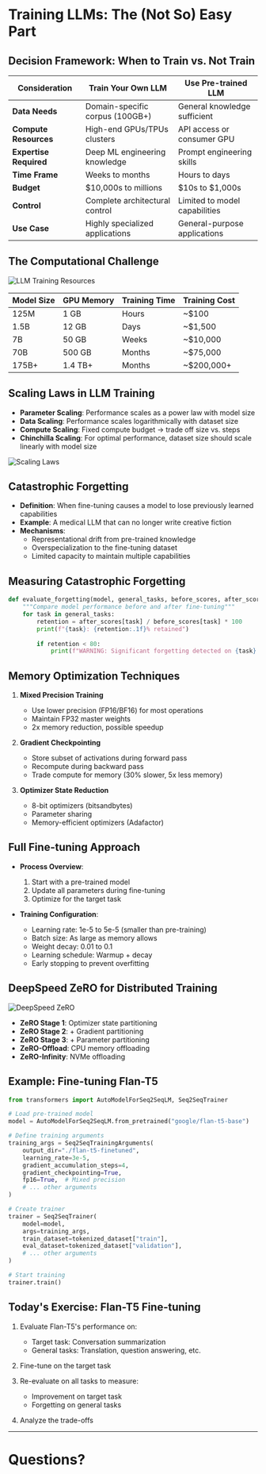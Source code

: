 # Training LLMs: The (Not So) Easy Part

## Decision Framework: When to Train vs. Not Train

| Consideration | Train Your Own LLM | Use Pre-trained LLM |
|---------------|-------------------|---------------------|
| **Data Needs** | Domain-specific corpus (100GB+) | General knowledge sufficient |
| **Compute Resources** | High-end GPUs/TPUs clusters | API access or consumer GPU |
| **Expertise Required** | Deep ML engineering knowledge | Prompt engineering skills |
| **Time Frame** | Weeks to months | Hours to days |
| **Budget** | $10,000s to millions | $10s to $1,000s |
| **Control** | Complete architectural control | Limited to model capabilities |
| **Use Case** | Highly specialized applications | General-purpose applications |

## The Computational Challenge

![LLM Training Resources](./images/compute_resources.png)

| Model Size | GPU Memory | Training Time | Training Cost |
|------------|------------|---------------|---------------|
| 125M       | 1 GB       | Hours         | ~$100         |
| 1.5B       | 12 GB      | Days          | ~$1,500       |
| 7B         | 50 GB      | Weeks         | ~$10,000      |
| 70B        | 500 GB     | Months        | ~$75,000      |
| 175B+      | 1.4 TB+    | Months        | ~$200,000+    |

## Scaling Laws in LLM Training

- **Parameter Scaling**: Performance scales as a power law with model size
- **Data Scaling**: Performance scales logarithmically with dataset size
- **Compute Scaling**: Fixed compute budget → trade off size vs. steps
- **Chinchilla Scaling**: For optimal performance, dataset size should scale linearly with model size

![Scaling Laws](./images/scaling_laws.png)

## Catastrophic Forgetting

- **Definition**: When fine-tuning causes a model to lose previously learned capabilities
- **Example**: A medical LLM that can no longer write creative fiction
- **Mechanisms**:
  - Representational drift from pre-trained knowledge
  - Overspecialization to the fine-tuning dataset
  - Limited capacity to maintain multiple capabilities

## Measuring Catastrophic Forgetting

```python
def evaluate_forgetting(model, general_tasks, before_scores, after_scores):
    """Compare model performance before and after fine-tuning"""
    for task in general_tasks:
        retention = after_scores[task] / before_scores[task] * 100
        print(f"{task}: {retention:.1f}% retained")
        
        if retention < 80:
            print(f"WARNING: Significant forgetting detected on {task}!")
```

## Memory Optimization Techniques

1. **Mixed Precision Training**
   - Use lower precision (FP16/BF16) for most operations
   - Maintain FP32 master weights
   - 2x memory reduction, possible speedup

2. **Gradient Checkpointing**
   - Store subset of activations during forward pass
   - Recompute during backward pass
   - Trade compute for memory (30% slower, 5x less memory)

3. **Optimizer State Reduction**
   - 8-bit optimizers (bitsandbytes)
   - Parameter sharing 
   - Memory-efficient optimizers (Adafactor)

## Full Fine-tuning Approach

- **Process Overview**:
  1. Start with a pre-trained model
  2. Update all parameters during fine-tuning
  3. Optimize for the target task
  
- **Training Configuration**:
  - Learning rate: 1e-5 to 5e-5 (smaller than pre-training)
  - Batch size: As large as memory allows
  - Weight decay: 0.01 to 0.1
  - Learning schedule: Warmup + decay
  - Early stopping to prevent overfitting

## DeepSpeed ZeRO for Distributed Training

![DeepSpeed ZeRO](./images/deepspeed_zero.png)

- **ZeRO Stage 1**: Optimizer state partitioning
- **ZeRO Stage 2**: + Gradient partitioning
- **ZeRO Stage 3**: + Parameter partitioning
- **ZeRO-Offload**: CPU memory offloading
- **ZeRO-Infinity**: NVMe offloading

## Example: Fine-tuning Flan-T5

```python
from transformers import AutoModelForSeq2SeqLM, Seq2SeqTrainer

# Load pre-trained model
model = AutoModelForSeq2SeqLM.from_pretrained("google/flan-t5-base")

# Define training arguments
training_args = Seq2SeqTrainingArguments(
    output_dir="./flan-t5-finetuned",
    learning_rate=3e-5,
    gradient_accumulation_steps=4,
    gradient_checkpointing=True,
    fp16=True,  # Mixed precision
    # ... other arguments
)

# Create trainer
trainer = Seq2SeqTrainer(
    model=model,
    args=training_args,
    train_dataset=tokenized_dataset["train"],
    eval_dataset=tokenized_dataset["validation"],
    # ... other arguments
)

# Start training
trainer.train()
```

## Today's Exercise: Flan-T5 Fine-tuning

1. Evaluate Flan-T5's performance on:
   - Target task: Conversation summarization
   - General tasks: Translation, question answering, etc.

2. Fine-tune on the target task

3. Re-evaluate on all tasks to measure:
   - Improvement on target task
   - Forgetting on general tasks

4. Analyze the trade-offs

---

# Questions?
